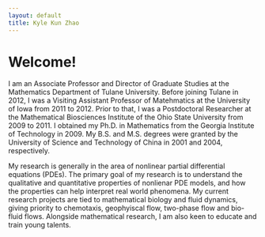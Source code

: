 ```yaml
---
layout: default
title: Kyle Kun Zhao
---
```


# Welcome!


I am an Associate Professor and Director of Graduate Studies at the Mathematics Department of Tulane University. Before 
joining Tulane in 2012, I was a Visiting Assistant Professor of Matehmatics at the University of Iowa from 2011 to 2012. 
Prior to that, I was a Postdoctoral Researcher at the Mathematical Biosciences Institute of the Ohio State University 
from 2009 to 2011. I obtained my Ph.D. in Mathematics from the Georgia Institute of Technology in 2009. My B.S. and M.S. 
degrees were granted by the University of Science and Technology of China in 2001 and 2004, respectively.

My research is generally in the area of nonlinear partial differential equations (PDEs). The primary goal of my research is to 
understand the qualitative and quantitative properties of nonlienar PDE models, and how the properties can help interpret 
real world phenomena. My current research projects are tied to mathematical biology and fluid dynamics, giving priority to 
chemotaxis, geophyiscal flow, two-phase flow and bio-fluid flows. Alongside mathematical research, I am also keen to educate 
and train young talents. 
